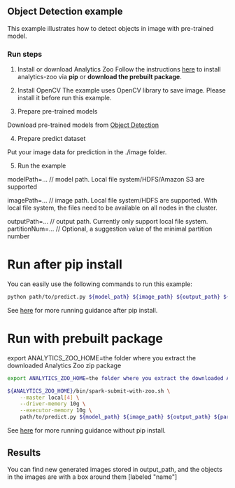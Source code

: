 ## Object Detection example
This example illustrates how to detect objects in image with pre-trained model.

### Run steps
1. Install or download Analytics Zoo
Follow the instructions [here](https://analytics-zoo.github.io/master/#PythonUserGuide/install/) to install analytics-zoo via __pip__ or __download the prebuilt package__.

2. Install OpenCV
The example uses OpenCV library to save image. Please install it before run this example.

3. Prepare pre-trained models

Download pre-trained models from [Object Detection](https://github.com/intel-analytics/analytics-zoo/blob/master/docs/docs/ProgrammingGuide/object-detection.md)

4. Prepare predict dataset

Put your image data for prediction in the ./image folder.

5. Run the example

modelPath=... // model path. Local file system/HDFS/Amazon S3 are supported

imagePath=... // image path. Local file system/HDFS are supported. With local file system, the files need to be available on all nodes in the cluster.

outputPath=... // output path. Currently only support local file system.
partitionNum=... // Optional, a suggestion value of the minimal partition number

# Run after pip install

You can easily use the following commands to run this example:

```bash
python path/to/predict.py ${model_path} ${image_path} ${output_path} ${partitionNum}
```
See [here](https://analytics-zoo.github.io/master/#PythonUserGuide/run/#run-after-pip-install) for more running guidance after pip install.

# Run with prebuilt package
export ANALYTICS_ZOO_HOME=the folder where you extract the downloaded Analytics Zoo zip package

```bash
export ANALYTICS_ZOO_HOME=the folder where you extract the downloaded Analytics Zoo zip package

${ANALYTICS_ZOO_HOME}/bin/spark-submit-with-zoo.sh \
    --master local[4] \
    --driver-memory 10g \
    --executor-memory 10g \
    path/to/predict.py ${model_path} ${image_path} ${output_path} ${partitionNum}
```
See [here](https://analytics-zoo.github.io/master/#PythonUserGuide/run/#run-without-pip-install) for more running guidance without pip install.


## Results
You can find new generated images stored in output_path, and the objects in the images are with a box around them [labeled "name"]
